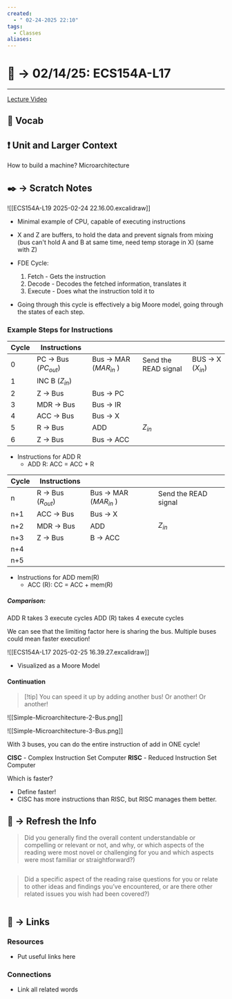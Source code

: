 ```yaml
---
created:
  - " 02-24-2025 22:10"
tags:
  - Classes
aliases:
---
```


# 📗 ->  02/14/25: ECS154A-L17
---
[Lecture Video](https://aggievideo.canvas.ucdavis.edu/media/ECS-154A%3A+2025-02-14+14%3A07/1_t7tdac7l/364971612)

## 🎤 Vocab



## ❗ Unit and Larger Context
How to build a machine? Microarchitecture




## ✒️ -> Scratch Notes
![[ECS154A-L19 2025-02-24 22.16.00.excalidraw]]
- Minimal example of CPU, capable of executing instructions
- X and Z are buffers, to hold the data and prevent signals from mixing (bus can't hold A and B at same time, need temp storage in X) (same with Z)

- FDE Cycle:
	1) Fetch - Gets the instruction
	2) Decode - Decodes the fetched information, translates it
	3) Execute - Does what the instruction told it to
- Going through this cycle is effectively a big Moore model, going through the states of each step.


### Example Steps for Instructions

| Cycle | Instructions           |                          |                      |                     |
| ----- | ---------------------- | ------------------------ | -------------------- | ------------------- |
| 0     | PC -> Bus ($PC_{out}$) | Bus -> MAR ($MAR_{in}$ ) | Send the READ signal | BUS -> X ($X_{in}$) |
| 1     | INC B ($Z_{in}$)       |                          |                      |                     |
| 2     | Z -> Bus               | Bus -> PC                |                      |                     |
| 3     | MDR -> Bus             | Bus -> IR                |                      |                     |
| 4     | ACC -> Bus             | Bus -> X                 |                      |                     |
| 5     | R -> Bus               | ADD                      | $Z_{in}$             |                     |
| 6     | Z -> Bus               | Bus -> ACC               |                      |                     |
- Instructions for ADD R
	- ADD R: ACC = ACC + R

| Cycle | Instructions         |                          |                      |
| ----- | -------------------- | ------------------------ | -------------------- |
| n     | R -> Bus ($R_{out}$) | Bus -> MAR ($MAR_{in}$ ) | Send the READ signal |
| n+1   | ACC -> Bus           | Bus -> X                 |                      |
| n+2   | MDR -> Bus           | ADD                      | $Z_{in}$             |
| n+3   | Z -> Bus             | B -> ACC                 |                      |
| n+4   |                      |                          |                      |
| n+5   |                      |                          |                      |
- Instructions for ADD mem(R)
	- ACC (R): CC = ACC + mem(R)

##### Comparison:
ADD R takes 3 execute cycles
ADD (R) takes 4 execute cycles

We can see that the limiting factor here is sharing the bus. Multiple buses could mean faster execution!

![[ECS154A-L17 2025-02-25 16.39.27.excalidraw]]
- Visualized as a Moore Model


#### Continuation
> [!tip] You can speed it up by adding another bus! Or another! Or another!

![[Simple-Microarchitecture-2-Bus.png]]

![[Simple-Microarchitecture-3-Bus.png]]

With 3 buses, you can do the entire instruction of add in ONE cycle!


**CISC** - Complex Instruction Set Computer
**RISC** - Reduced Instruction Set Computer

Which is faster?
- Define faster! 
- CISC has more instructions than RISC, but RISC manages them better.



## 🧪 -> Refresh the Info
> Did you generally find the overall content understandable or compelling or relevant or not, and why, or which aspects of the reading were most novel or challenging for you and which aspects were most familiar or straightforward?)  
```

```

> Did a specific aspect of the reading raise questions for you or relate to other ideas and findings you’ve encountered, or are there other related issues you wish had been covered?)
```

```




## 🔗 -> Links
### Resources
- Put useful links here


### Connections
- Link all related words
